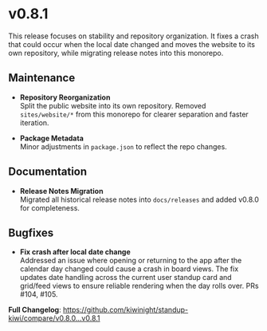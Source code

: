 # v0.8.1

This release focuses on stability and repository organization. It fixes a crash that could occur when the local date changed and moves the website to its own repository, while migrating release notes into this monorepo.

## Maintenance

- **Repository Reorganization**  
  Split the public website into its own repository. Removed `sites/website/*` from this monorepo for clearer separation and faster iteration.

- **Package Metadata**  
  Minor adjustments in `package.json` to reflect the repo changes.

## Documentation

- **Release Notes Migration**  
  Migrated all historical release notes into `docs/releases` and added v0.8.0 for completeness.

## Bugfixes

- **Fix crash after local date change**  
  Addressed an issue where opening or returning to the app after the calendar day changed could cause a crash in board views. The fix updates date handling across the current user standup card and grid/feed views to ensure reliable rendering when the day rolls over. PRs #104, #105.

**Full Changelog**: https://github.com/kiwinight/standup-kiwi/compare/v0.8.0...v0.8.1
